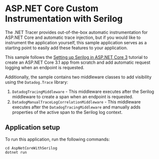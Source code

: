 # ASP.NET Core Custom Instrumentation with Serilog
The .NET Tracer provides out-of-the-box automatic instrumentation for ASP.NET Core and automatic trace injection, but if you would like to instrument the application yourself, this sample application serves as a starting point to easily add these features to your application.

This sample follows the [Setting up Serilog in ASP.NET Core 3](https://nblumhardt.com/2019/10/serilog-in-aspnetcore-3/) tutorial to create an ASP.NET Core 3.1 app from scratch and add automatic request logging when an endpoint is requested.

Additionally, the sample contains two middleware classes to add visibility using the `Datadog.Trace` library:
1. `DatadogTracingMiddleware` - This middleware executes after the Serilog middleware to create a span when an endpoint is requested.
1. `DatadogManualTraceLogCorrelationMiddleware` - This middleware executes after the `DatadogTracingMiddleware` and manually adds properties of the active span to the Serilog log context.

## Application setup
To run this application, run the following commands:

```
cd AspNetCoreWithSerilog
dotnet run
```